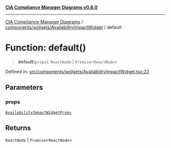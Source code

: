 [**CIA Compliance Manager Diagrams v0.8.0**](../../../../README.md)

***

[CIA Compliance Manager Diagrams](../../../../modules.md) / [components/widgets/AvailabilityImpactWidget](../README.md) / default

# Function: default()

> **default**(`props`): `ReactNode` \| `Promise`\<`ReactNode`\>

Defined in: [src/components/widgets/AvailabilityImpactWidget.tsx:22](https://github.com/Hack23/cia-compliance-manager/blob/78912779fad2796d4afcf9e0a863cca80a66b25f/src/components/widgets/AvailabilityImpactWidget.tsx#L22)

## Parameters

### props

[`AvailabilityImpactWidgetProps`](../interfaces/AvailabilityImpactWidgetProps.md)

## Returns

`ReactNode` \| `Promise`\<`ReactNode`\>
